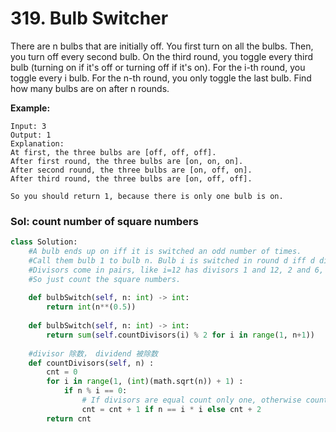 # 319. Bulb Switcher

There are n bulbs that are initially off. You first turn on all the bulbs. Then, you turn off every second bulb. On the third round, you toggle every third bulb \(turning on if it's off or turning off if it's on\). For the i-th round, you toggle every i bulb. For the n-th round, you only toggle the last bulb. Find how many bulbs are on after n rounds.

**Example:**

```text
Input: 3
Output: 1 
Explanation: 
At first, the three bulbs are [off, off, off].
After first round, the three bulbs are [on, on, on].
After second round, the three bulbs are [on, off, on].
After third round, the three bulbs are [on, off, off]. 

So you should return 1, because there is only one bulb is on.
```

### Sol: count number of square numbers

```python
class Solution:
    #A bulb ends up on iff it is switched an odd number of times.
    #Call them bulb 1 to bulb n. Bulb i is switched in round d iff d divides i. So bulb i ends up on iff it has an odd number of divisors.
    #Divisors come in pairs, like i=12 has divisors 1 and 12, 2 and 6, and 3 and 4. Except when i is a square, like 36 has divisors 1 and 36, 2 and 18, 3 and 12, 4 and 9, and double divisor 6. So bulb i ends up on iff i is a square.
    #So just count the square numbers.
    
    def bulbSwitch(self, n: int) -> int:
        return int(n**(0.5))
    
    def bulbSwitch(self, n: int) -> int:
        return sum(self.countDivisors(i) % 2 for i in range(1, n+1))
      
    #divisor 除数， dividend 被除数
    def countDivisors(self, n) : 
        cnt = 0
        for i in range(1, (int)(math.sqrt(n)) + 1) : 
            if n % i == 0:           
                # If divisors are equal count only one, otherwise count both 
                cnt = cnt + 1 if n == i * i else cnt + 2        
        return cnt 
```

